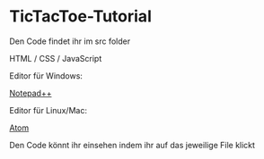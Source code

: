 # TicTacToe-Tutorial

Den Code findet ihr im src folder

HTML / CSS / JavaScript

Editor für Windows:

[Notepad++](https://notepad-plus-plus.org/downloads/)

Editor für Linux/Mac:

[Atom](https://atom.io/)

Den Code könnt ihr einsehen indem ihr auf das jeweilige File klickt
